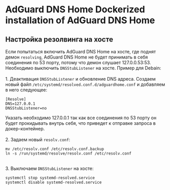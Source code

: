 <h1>AdGuard DNS Home
Dockerized installation of AdGuard DNS Home

<h2>Настройка резолвинга на хосте</h2>
Если попытаться включить AdGuard DNS Home на хосте, где поднят демон <code>resolving</code>, AdGuard DNS Home не будет принимать в себя соединения по 53 порту, потому что демон слушает 127.0.0.53:53. Необходимо выключить <code>DNSStubListener</code> на хосте. Пример для Debain:
<br><br>1. Деактивация <code>DNSStubListener</code> и обновление DNS адреса. Создаем новый файл <code>/etc/systemd/resolved.conf.d/adguardhome.conf</code> и добавляем в него следующее:

```
[Resolve]
DNS=127.0.0.1
DNSStubListener=no
```
Указать необходимо 127.0.0.1 так как все соединения по 53 порту он будет прокидывать внутрь себя, что приведет к отправке запроса в докер-контейнер.
<br><br>2. Задаем новый <code>resolv.conf</code>:
```
mv /etc/resolv.conf /etc/resolv.conf.backup
ln -s /run/systemd/resolve/resolv.conf /etc/resolv.conf
```
<br>3. Выключаем <code>DNSStubListener</code> на хосте:
```
systemctl stop systemd-resolved.service
systemctl disable systemd-resolved.service
```

